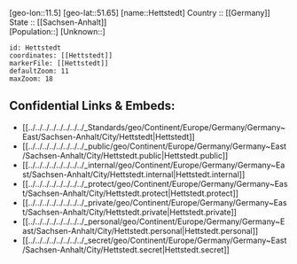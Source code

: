 ﻿---
location: [51.65,11.5] 
mapzoom: [7,12] 
mapmarker: city 
type: City
tags:
- geo/City


SpocWebEntityId: 30930
isDeleted: false
confidential: public

---
[geo-lon::11.5] 
[geo-lat::51.65] 
[name::Hettstedt] 
Country :: [[Germany]]  
State :: [[Sachsen-Anhalt]]  
[Population::] 
[Unknown::] 


```leaflet
id: Hettstedt
coordinates: [[Hettstedt]] 
markerFile: [[Hettstedt]] 
defaultZoom: 11 
maxZoom: 18
```


## Confidential Links & Embeds: 
- [[../../../../../../../../_Standards/geo/Continent/Europe/Germany/Germany~East/Sachsen-Anhalt/City/Hettstedt|Hettstedt]] 
- [[../../../../../../../../_public/geo/Continent/Europe/Germany/Germany~East/Sachsen-Anhalt/City/Hettstedt.public|Hettstedt.public]] 
- [[../../../../../../../../_internal/geo/Continent/Europe/Germany/Germany~East/Sachsen-Anhalt/City/Hettstedt.internal|Hettstedt.internal]] 
- [[../../../../../../../../_protect/geo/Continent/Europe/Germany/Germany~East/Sachsen-Anhalt/City/Hettstedt.protect|Hettstedt.protect]] 
- [[../../../../../../../../_private/geo/Continent/Europe/Germany/Germany~East/Sachsen-Anhalt/City/Hettstedt.private|Hettstedt.private]] 
- [[../../../../../../../../_personal/geo/Continent/Europe/Germany/Germany~East/Sachsen-Anhalt/City/Hettstedt.personal|Hettstedt.personal]] 
- [[../../../../../../../../_secret/geo/Continent/Europe/Germany/Germany~East/Sachsen-Anhalt/City/Hettstedt.secret|Hettstedt.secret]] 
